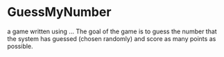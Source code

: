 # GuessMyNumber
a game written using ... The goal of the game is to guess the number that the system has guessed (chosen randomly) and score as many points as possible.

